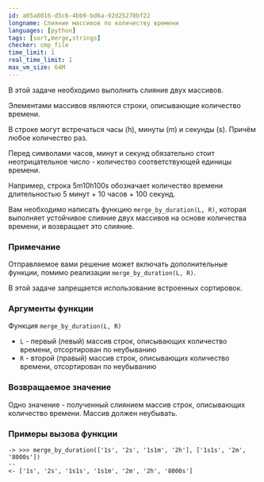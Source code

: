 ```yaml
---
id: a05a8016-d5c6-4bb9-bd6a-92d25270bf22
longname: Слияние массивов по количеству времени
languages: [python]
tags: [sort,merge,strings]
checker: cmp_file
time_limit: 1
real_time_limit: 1
max_vm_size: 64M
---
```



В этой задаче необходимо выполнить слияние двух массивов.

Элементами массивов являются строки, описывающие количество времени.

В строке могут встречаться часы (h), минуты (m) и секунды (s).
Причём любое количество раз.

Перед символами часов, минут и секунд обязательно стоит неотрицательное число - количество соответствующей единицы времени.

Например, строка 5m10h100s обозначает количество времени длительностью 5 минут + 10 часов + 100 секунд.

Вам необходимо написать функцию `merge_by_duration(L, R)`, которая выполняет устойчивое слияние двух массивов на основе количества времени, и возвращает это слияние.

### Примечание

Отправляемое вами решение может включать дополнительные функции, помимо реализации `merge_by_duration(L, R)`.

В этой задаче запрещается использование встроенных сортировок.

### Аргументы функции

Функция `merge_by_duration(L, R)`

- `L` - первый (левый) массив строк, описывающих количество времени, отсортирован по неубыванию
- `R` - второй (правый) массив строк, описывающих количество времени, отсортирован по неубыванию

### Возвращаемое значение

Одно значение - полученный слиянием массив строк, описывающих количество времени.
Массив должен неубывать.

### Примеры вызова функции

```
-> >>> merge_by_duration(['1s', '2s', '1s1m', '2h'], ['1s1s', '2m', '8000s'])
--
<- ['1s', '2s', '1s1s', '1s1m', '2m', '2h', '8000s']
```
